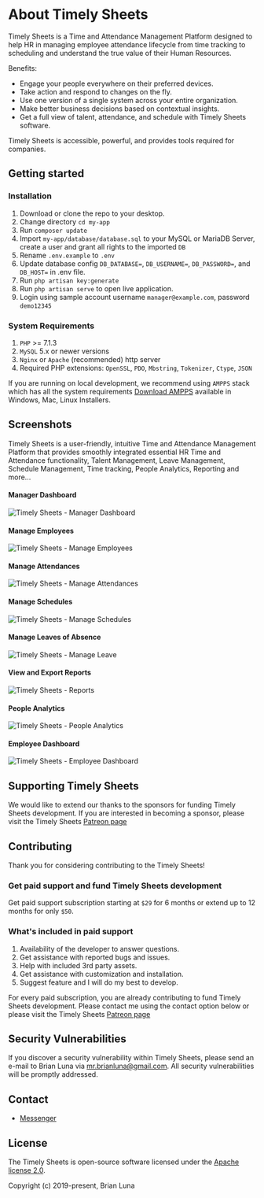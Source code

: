 # About Timely Sheets

Timely Sheets is a Time and Attendance Management Platform designed to help HR in managing employee attendance lifecycle from time tracking to scheduling and understand the true value of their Human Resources.

Benefits:

- Engage your people everywhere on their preferred devices.
- Take action and respond to changes on the fly.
- Use one version of a single system across your entire organization.
- Make better business decisions based on contextual insights.
- Get a full view of talent, attendance, and schedule with Timely Sheets software.

Timely Sheets is accessible, powerful, and provides tools required for companies.

## Getting started

### Installation

1. Download or clone the repo to your desktop.
2. Change directory `cd my-app`
3. Run `composer update`
4. Import `my-app/database/database.sql` to your MySQL or MariaDB Server, create a user and grant all rights to the imported `DB`
5. Rename `.env.example` to `.env`
6. Update database config `DB_DATABASE=`, `DB_USERNAME=`, `DB_PASSWORD=`, and `DB_HOST=` in .env file.
7. Run `php artisan key:generate`
8. Run `php artisan serve` to open live application.
9. Login using sample account username `manager@example.com`, password `demo12345`

### System Requirements

1. `PHP` >= 7.1.3
2. `MySQL` 5.x or newer versions
3. `Nginx` or `Apache` (recommended) http server
4. Required PHP extensions: `OpenSSL`, `PDO`, `Mbstring`, `Tokenizer`, `Ctype`, `JSON`

If you are running on local development, we recommend using `AMPPS` stack which has all the system requirements [Download AMPPS](https://www.ampps.com/downloads) available in Windows, Mac, Linux Installers.

## Screenshots

Timely Sheets is a user-friendly, intuitive Time and Attendance Management Platform that provides smoothly integrated essential HR Time and Attendance functionality, Talent Management, Leave Management, Schedule Management, Time tracking, People Analytics, Reporting and more... 

#### Manager Dashboard
![Timely Sheets - Manager Dashboard](https://i.postimg.cc/B6wjx5pR/manager-dashboard.png)

#### Manage Employees
![Timely Sheets - Manage Employees](https://i.postimg.cc/MT4Gc6KS/manager-employees.png)

#### Manage Attendances
![Timely Sheets - Manage Attendances](https://i.postimg.cc/VNKB5Vr8/manager-attendance.png)

#### Manage Schedules
![Timely Sheets - Manage Schedules](https://i.postimg.cc/HkcVbvhm/manager-schedules.png)

#### Manage Leaves of Absence
![Timely Sheets - Manage Leave](https://i.postimg.cc/WpF6bSsB/manager-leaves.png)

#### View and Export Reports
![Timely Sheets - Reports](https://i.postimg.cc/sx7hP6X1/manager-reports.png)

#### People Analytics
![Timely Sheets - People Analytics](https://i.postimg.cc/s2bxnYbW/manager-reports-organization-profile.png)

#### Employee Dashboard
![Timely Sheets - Employee Dashboard](https://i.postimg.cc/8PT5nPXZ/employee-my-dashboard.png)


## Supporting Timely Sheets

We would like to extend our thanks to the sponsors for funding Timely Sheets development. If you are interested in becoming a sponsor, please visit the Timely Sheets [Patreon page](https://patreon.com/brianluna)

## Contributing

Thank you for considering contributing to the Timely Sheets!

### Get paid support and fund Timely Sheets development

Get paid support subscription starting at `$29` for 6 months or extend up to 12 months for only `$50`.

### What's included in paid support

1. Availability of the developer to answer questions.
2. Get assistance with reported bugs and issues.
3. Help with included 3rd party assets.
4. Get assistance with customization and installation.
5. Suggest feature and I will do my best to develop.

For every paid subscription, you are already contributing to fund Timely Sheets development. Please contact me using the contact option below or please visit the Timely Sheets [Patreon page](https://patreon.com/brianluna)

## Security Vulnerabilities

If you discover a security vulnerability within Timely Sheets, please send an e-mail to Brian Luna via [mr.brianluna@gmail.com](mailto:mr.brianluna@gmail.com). All security vulnerabilities will be promptly addressed.

## Contact

- [Messenger](https://m.me/brianlunaprogrammer)

## License

The Timely Sheets is open-source software licensed under the [Apache license 2.0](http://www.apache.org/licenses/LICENSE-2.0).

Copyright (c) 2019-present, Brian Luna

